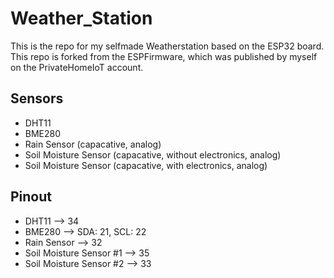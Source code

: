 # Weather_Station
This is the repo for my selfmade Weatherstation based on the ESP32 board. This repo is forked from the ESPFirmware, which was published by myself on the PrivateHomeIoT account.

## Sensors
- DHT11
- BME280
- Rain Sensor (capacative, analog)
- Soil Moisture Sensor (capacative, without electronics, analog)
- Soil Moisture Sensor (capacative, with electronics, analog)

## Pinout
- DHT11 --> 34
- BME280 --> SDA: 21, SCL: 22
- Rain Sensor --> 32
- Soil Moisture Sensor #1 --> 35
- Soil Moisture Sensor #2 --> 33

